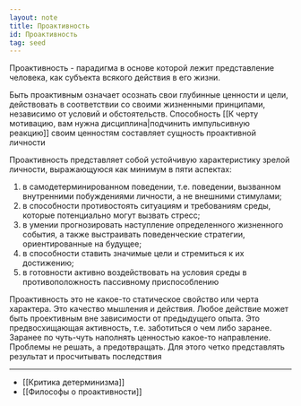 ```yaml
---
layout: note
title: Проактивность 
id: Проактивность
tag: seed
---
```


Проактивность - парадигма в основе которой лежит представление человека, как субъекта всякого действия в его жизни. 

Быть проактивным означает осознать свои глубинные ценности и цели, действовать в соответствии со своими жизненными принципами, независимо от условий и обстоятельств. Способность [[К черту мотивацию, вам нужна дисциплина|подчинить импульсивную реакцию]] своим ценностям составляет сущность проактивной личности

Проактивность представляет собой устойчивую характеристику зрелой личности, выражающуюся как минимум в пяти аспектах:

1) в самодетерминированном поведении, т.е. поведении, вызванном внутренними побуждениями личности, а не внешними стимулами;
2) в способности противостоять ситуациям и требованиям среды, которые потенциально могут вызвать стресс;
3) в умении прогнозировать наступление определенного жизненного события, а также выстраивать поведенческие стратегии, ориентированные на будущее;
4) в способности ставить значимые цели и стремиться к их достижению;
5) в готовности активно воздействовать на условия среды в противоположность пассивному приспособлению

Проактивность это не какое-то статическое свойство или черта характера. Это качество мышления и действия. Любое действие может быть проективным вне зависимости от предыдущего опыта. Это предвосхищающая активность, т.е. заботиться о чем либо заранее. Заранее по чуть-чуть наполнять ценностью какое-то направление. Проблемы не решать, а предотвращать. Для этого четко представлять результат и просчитывать последствия
  

---

- [[Критика детерминизма]]
- [[Философы о проактивности]]

